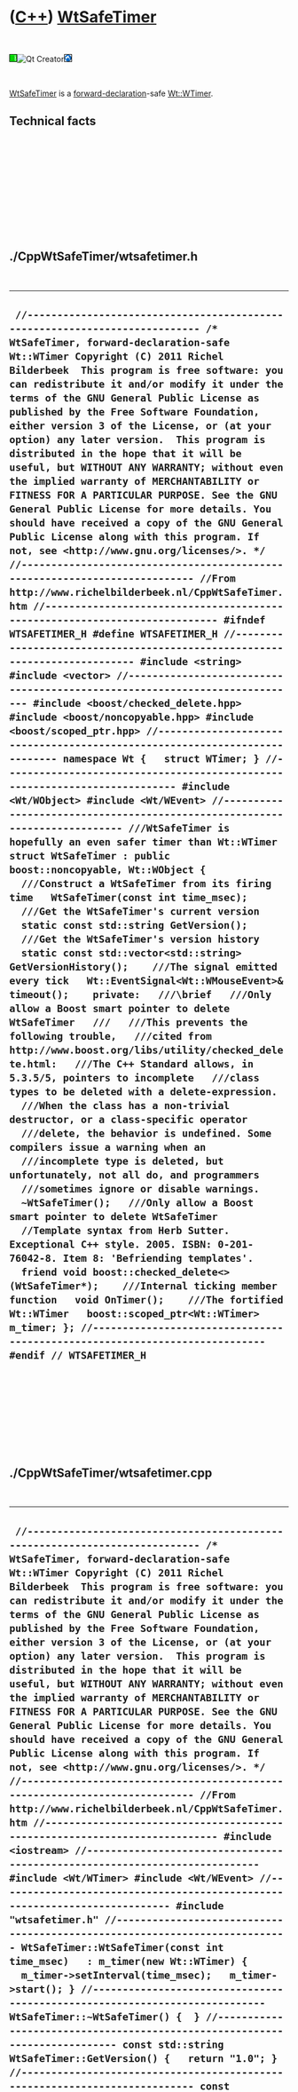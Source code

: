 
 

 

 

 

 

([C++](Cpp.md)) [WtSafeTimer](CppWtSafeTimer.md)
==================================================

 

![Wt](PicWt.png)![Qt
Creator](PicQtCreator.png)![Lubuntu](PicLubuntu.png)

 

[WtSafeTimer](CppWtSafeTimer.md) is a
[forward-declaration](CppForwardDeclaration.md)-safe
[Wt::WTimer](CppWTimer.md).

Technical facts
---------------

 

 

 

 

 

 

./CppWtSafeTimer/wtsafetimer.h
------------------------------

 

  ------------------------------------------------------------------------------------------------------------------------------------------------------------------------------------------------------------------------------------------------------------------------------------------------------------------------------------------------------------------------------------------------------------------------------------------------------------------------------------------------------------------------------------------------------------------------------------------------------------------------------------------------------------------------------------------------------------------------------------------------------------------------------------------------------------------------------------------------------------------------------------------------------------------------------------------------------------------------------------------------------------------------------------------------------------------------------------------------------------------------------------------------------------------------------------------------------------------------------------------------------------------------------------------------------------------------------------------------------------------------------------------------------------------------------------------------------------------------------------------------------------------------------------------------------------------------------------------------------------------------------------------------------------------------------------------------------------------------------------------------------------------------------------------------------------------------------------------------------------------------------------------------------------------------------------------------------------------------------------------------------------------------------------------------------------------------------------------------------------------------------------------------------------------------------------------------------------------------------------------------------------------------------------------------------------------------------------------------------------------------------------------------------------------------------------------------------------------------------------------------------------------------------------------------------------------------------------------------------------------------------------------------------------------------------------------------------------------------------------------------------------------------------------------------------------------------------------------------------------------------------------------------------------------------------------------------------------------------------------------------------------------------------------------------------------------------------------------------------------------------------------------------------------------------------------------------------------------------------------------------------------------------------------------------------------------------------------------------------
  ` //--------------------------------------------------------------------------- /* WtSafeTimer, forward-declaration-safe Wt::WTimer Copyright (C) 2011 Richel Bilderbeek  This program is free software: you can redistribute it and/or modify it under the terms of the GNU General Public License as published by the Free Software Foundation, either version 3 of the License, or (at your option) any later version.  This program is distributed in the hope that it will be useful, but WITHOUT ANY WARRANTY; without even the implied warranty of MERCHANTABILITY or FITNESS FOR A PARTICULAR PURPOSE. See the GNU General Public License for more details. You should have received a copy of the GNU General Public License along with this program. If not, see <http://www.gnu.org/licenses/>. */ //--------------------------------------------------------------------------- //From http://www.richelbilderbeek.nl/CppWtSafeTimer.htm //--------------------------------------------------------------------------- #ifndef WTSAFETIMER_H #define WTSAFETIMER_H //--------------------------------------------------------------------------- #include <string> #include <vector> //--------------------------------------------------------------------------- #include <boost/checked_delete.hpp> #include <boost/noncopyable.hpp> #include <boost/scoped_ptr.hpp> //--------------------------------------------------------------------------- namespace Wt {   struct WTimer; } //--------------------------------------------------------------------------- #include <Wt/WObject> #include <Wt/WEvent> //--------------------------------------------------------------------------- ///WtSafeTimer is hopefully an even safer timer than Wt::WTimer struct WtSafeTimer : public boost::noncopyable, Wt::WObject {   ///Construct a WtSafeTimer from its firing time   WtSafeTimer(const int time_msec);    ///Get the WtSafeTimer's current version   static const std::string GetVersion();    ///Get the WtSafeTimer's version history   static const std::vector<std::string> GetVersionHistory();    ///The signal emitted every tick   Wt::EventSignal<Wt::WMouseEvent>& timeout();    private:   ///\brief   ///Only allow a Boost smart pointer to delete WtSafeTimer   ///   ///This prevents the following trouble,   ///cited from http://www.boost.org/libs/utility/checked_delete.html:   ///The C++ Standard allows, in 5.3.5/5, pointers to incomplete   ///class types to be deleted with a delete-expression.   ///When the class has a non-trivial destructor, or a class-specific operator   ///delete, the behavior is undefined. Some compilers issue a warning when an   ///incomplete type is deleted, but unfortunately, not all do, and programmers   ///sometimes ignore or disable warnings.   ~WtSafeTimer();   ///Only allow a Boost smart pointer to delete WtSafeTimer   //Template syntax from Herb Sutter. Exceptional C++ style. 2005. ISBN: 0-201-76042-8. Item 8: 'Befriending templates'.   friend void boost::checked_delete<>(WtSafeTimer*);    ///Internal ticking member function   void OnTimer();    ///The fortified Wt::WTimer   boost::scoped_ptr<Wt::WTimer> m_timer; }; //--------------------------------------------------------------------------- #endif // WTSAFETIMER_H`
  ------------------------------------------------------------------------------------------------------------------------------------------------------------------------------------------------------------------------------------------------------------------------------------------------------------------------------------------------------------------------------------------------------------------------------------------------------------------------------------------------------------------------------------------------------------------------------------------------------------------------------------------------------------------------------------------------------------------------------------------------------------------------------------------------------------------------------------------------------------------------------------------------------------------------------------------------------------------------------------------------------------------------------------------------------------------------------------------------------------------------------------------------------------------------------------------------------------------------------------------------------------------------------------------------------------------------------------------------------------------------------------------------------------------------------------------------------------------------------------------------------------------------------------------------------------------------------------------------------------------------------------------------------------------------------------------------------------------------------------------------------------------------------------------------------------------------------------------------------------------------------------------------------------------------------------------------------------------------------------------------------------------------------------------------------------------------------------------------------------------------------------------------------------------------------------------------------------------------------------------------------------------------------------------------------------------------------------------------------------------------------------------------------------------------------------------------------------------------------------------------------------------------------------------------------------------------------------------------------------------------------------------------------------------------------------------------------------------------------------------------------------------------------------------------------------------------------------------------------------------------------------------------------------------------------------------------------------------------------------------------------------------------------------------------------------------------------------------------------------------------------------------------------------------------------------------------------------------------------------------------------------------------------------------------------------------------------------------------------

 

 

 

 

 

./CppWtSafeTimer/wtsafetimer.cpp
--------------------------------

 

  -----------------------------------------------------------------------------------------------------------------------------------------------------------------------------------------------------------------------------------------------------------------------------------------------------------------------------------------------------------------------------------------------------------------------------------------------------------------------------------------------------------------------------------------------------------------------------------------------------------------------------------------------------------------------------------------------------------------------------------------------------------------------------------------------------------------------------------------------------------------------------------------------------------------------------------------------------------------------------------------------------------------------------------------------------------------------------------------------------------------------------------------------------------------------------------------------------------------------------------------------------------------------------------------------------------------------------------------------------------------------------------------------------------------------------------------------------------------------------------------------------------------------------------------------------------------------------------------------------------------------------------------------------------------------------------------------------------------------------------------------------------------------------------------------------------------------------------------------------------------------------------------------------------------------------------------------------------------------------------------------------------------------------------------------------------------------------------------------------------------------------------------------------------------------------------------------------------------------------------------------------------------------------------------------------------------------------------------------------------------------------------------------------------------------------------------------------------------------------------------------------------------------------------------------------
  ` //--------------------------------------------------------------------------- /* WtSafeTimer, forward-declaration-safe Wt::WTimer Copyright (C) 2011 Richel Bilderbeek  This program is free software: you can redistribute it and/or modify it under the terms of the GNU General Public License as published by the Free Software Foundation, either version 3 of the License, or (at your option) any later version.  This program is distributed in the hope that it will be useful, but WITHOUT ANY WARRANTY; without even the implied warranty of MERCHANTABILITY or FITNESS FOR A PARTICULAR PURPOSE. See the GNU General Public License for more details. You should have received a copy of the GNU General Public License along with this program. If not, see <http://www.gnu.org/licenses/>. */ //--------------------------------------------------------------------------- //From http://www.richelbilderbeek.nl/CppWtSafeTimer.htm //--------------------------------------------------------------------------- #include <iostream> //--------------------------------------------------------------------------- #include <Wt/WTimer> #include <Wt/WEvent> //--------------------------------------------------------------------------- #include "wtsafetimer.h" //--------------------------------------------------------------------------- WtSafeTimer::WtSafeTimer(const int time_msec)   : m_timer(new Wt::WTimer) {   m_timer->setInterval(time_msec);   m_timer->start(); } //--------------------------------------------------------------------------- WtSafeTimer::~WtSafeTimer() {  } //--------------------------------------------------------------------------- const std::string WtSafeTimer::GetVersion() {   return "1.0"; } //--------------------------------------------------------------------------- const std::vector<std::string> WtSafeTimer::GetVersionHistory() {   std::vector<std::string> v;   v.push_back("YYYY-MM-DD: version X.Y: [description]");   v.push_back("2011-06-22: version 1.0: initial version");   return v; } //--------------------------------------------------------------------------- void WtSafeTimer::OnTimer() {   std::clog << __func__ << '\n';   timeout().emit(Wt::WMouseEvent()); } //--------------------------------------------------------------------------- Wt::EventSignal<Wt::WMouseEvent>& WtSafeTimer::timeout() {   assert(m_timer);   return m_timer->timeout(); } //---------------------------------------------------------------------------`
  -----------------------------------------------------------------------------------------------------------------------------------------------------------------------------------------------------------------------------------------------------------------------------------------------------------------------------------------------------------------------------------------------------------------------------------------------------------------------------------------------------------------------------------------------------------------------------------------------------------------------------------------------------------------------------------------------------------------------------------------------------------------------------------------------------------------------------------------------------------------------------------------------------------------------------------------------------------------------------------------------------------------------------------------------------------------------------------------------------------------------------------------------------------------------------------------------------------------------------------------------------------------------------------------------------------------------------------------------------------------------------------------------------------------------------------------------------------------------------------------------------------------------------------------------------------------------------------------------------------------------------------------------------------------------------------------------------------------------------------------------------------------------------------------------------------------------------------------------------------------------------------------------------------------------------------------------------------------------------------------------------------------------------------------------------------------------------------------------------------------------------------------------------------------------------------------------------------------------------------------------------------------------------------------------------------------------------------------------------------------------------------------------------------------------------------------------------------------------------------------------------------------------------------------------------

 

 

 

 

 

 

